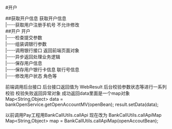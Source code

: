 #开户


##获取开户信息
获取开户信息<br>
|----获取用户注册手机号  不允许修改<br>
##开户
开户<br>
|----检查提交参数<br>
|----组装调银行参数<br/>
|----调用银行接口 返回前端页面对象<br>
|----异步返回处理业务逻辑<br>
|----保存用户信息<br>
|----保存用户银行卡信息 联行号信息<br>
|----修改用户状态  角色等<br>



前端调用后台接口  后台接口返回值为 WebResult<Object>
后台校验参数状态等进行一系列校验
校验失败返回异常对象
成功返回data里面是一个map对象
Map<String,Object> data = bankOpenService.getOpenAccountMV(openBean);
result.setData(data);

以前调用Pay工程用BankCallUtils.callApi
现在改为 BankCallUtils.callApiMap
Map<String,Object> map = BankCallUtils.callApiMap(openAccoutBean);